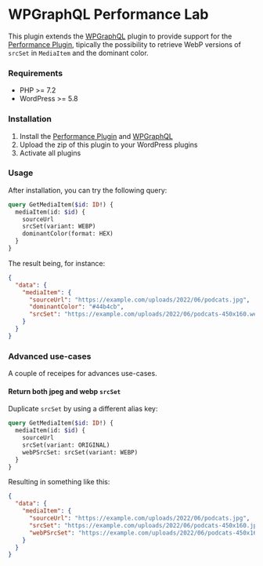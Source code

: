 # WPGraphQL Performance Lab
This plugin extends the [WPGraphQL](https://github.com/wp-graphql/wp-graphql) plugin to provide support for the [Performance Plugin](https://github.com/WordPress/performance), tipically the possibility to retrieve WebP versions of `srcSet` in `MediaItem` and the dominant color.

### Requirements
- PHP >= 7.2
- WordPress >= 5.8

### Installation
1. Install the [Performance Plugin](https://github.com/WordPress/performance) and [WPGraphQL](https://github.com/wp-graphql/wp-graphql)
2. Upload the zip of this plugin to your WordPress plugins
3. Activate all plugins

### Usage
After installation, you can try the following query:
```graphql
query GetMediaItem($id: ID!) {
  mediaItem(id: $id) {
    sourceUrl
    srcSet(variant: WEBP)
    dominantColor(format: HEX)
  }
}
```
The result being, for instance:
```json
{
  "data": {
    "mediaItem": {
      "sourceUrl": "https://example.com/uploads/2022/06/podcats.jpg",
      "dominantColor": "#44b4cb",
      "srcSet": "https://example.com/uploads/2022/06/podcats-450x160.webp 450w, https://example.com/uploads/2022/06/podcats-1024x364.webp 1024w, https://example.com/uploads/2022/06/podcats-768x273.webp 768w, https://example.com/uploads/2022/06/podcats.webp 1440w"
    }
  }
}
```

### Advanced use-cases
A couple of receipes for advances use-cases.

#### Return both jpeg and webp `srcSet`

Duplicate `srcSet` by using a different alias key:
```graphql
query GetMediaItem($id: ID!) {
  mediaItem(id: $id) {
    sourceUrl
    srcSet(variant: ORIGINAL)
    webPSrcSet: srcSet(variant: WEBP)
  }
}
```
Resulting in something like this:
```json
{
  "data": {
    "mediaItem": {
      "sourceUrl": "https://example.com/uploads/2022/06/podcats.jpg",
      "srcSet": "https://example.com/uploads/2022/06/podcats-450x160.jpg 450w, https://example.com/uploads/2022/06/podcats-1024x364.jpg 1024w, https://example.com/uploads/2022/06/podcats-768x273.jpg 768w, https://example.com/uploads/2022/06/podcats.jpg 1440w",
      "webPSrcSet": "https://example.com/uploads/2022/06/podcats-450x160.webp 450w, https://example.com/uploads/2022/06/podcats-1024x364.webp 1024w, https://example.com/uploads/2022/06/podcats-768x273.webp 768w, https://example.com/uploads/2022/06/podcats.webp 1440w"
    }
  }
}
```
